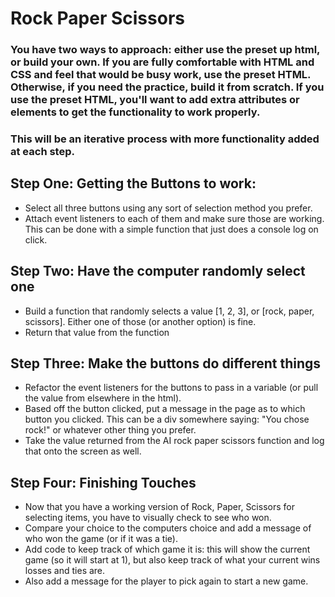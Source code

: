 # Rock Paper Scissors

### You have two ways to approach: either use the preset up html, or build your own. If you are fully comfortable with HTML and CSS and feel that would be busy work, use the preset HTML. Otherwise, if you need the practice, build it from scratch. If you use the preset HTML, you'll want to add extra attributes or elements to get the functionality to work properly.
### This will be an iterative process with more functionality added at each step.

## Step One: Getting the Buttons to work:

* Select all three buttons using any sort of selection method you prefer.
* Attach event listeners to each of them and make sure those are working. This can be done with a simple function that just does a console log on click.

## Step Two: Have the computer randomly select one
* Build a function that randomly selects a value [1, 2, 3], or [rock, paper, scissors]. Either one of those (or another option) is fine.
* Return that value from the function

## Step Three: Make the buttons do different things
* Refactor the event listeners for the buttons to pass in a variable (or pull the value from elsewhere in the html). 
* Based off the button clicked, put a message in the page as to which button you clicked. This can be a div somewhere saying: "You chose rock!" or whatever other thing you prefer.
* Take the value returned from the AI rock paper scissors function and log that onto the screen as well.

## Step Four: Finishing Touches
* Now that you have a working version of Rock, Paper, Scissors for selecting items, you have to visually check to see who won. 
* Compare your choice to the computers choice and add a message of who won the game (or if it was a tie).
* Add code to keep track of which game it is: this will show the current game (so it will start at 1), but also keep track of what your current wins losses and ties are. 
* Also add a message for the player to pick again to start a new game.